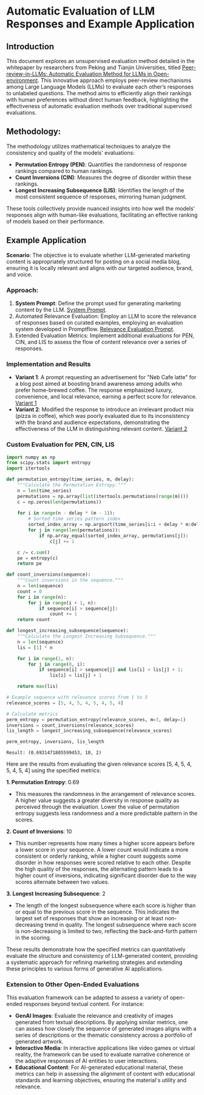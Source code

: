 # Automatic Evaluation of LLM Responses and Example Application

## Introduction
This document explores an unsupervised evaluation method detailed in the whitepaper by researchers from Peking and Tianjin Universities, titled [Peer-review-in-LLMs: Automatic Evaluation Method for LLMs in Open-environment](https://ar5iv.labs.arxiv.org/html/2402.01830). This innovative approach employs peer-review mechanisms among Large Language Models (LLMs) to evaluate each other’s responses to unlabeled questions. The method aims to efficiently align their rankings with human preferences without direct human feedback, highlighting the effectiveness of automatic evaluation methods over traditional supervised evaluations.

## Methodology:
The methodology utilizes mathematical techniques to analyze the consistency and quality of the models' evaluations:
- **Permutation Entropy (PEN)**: Quantifies the randomness of response rankings compared to human rankings.
- **Count Inversions (CIN)**: Measures the degree of disorder within these rankings.
- **Longest Increasing Subsequence (LIS)**: Identifies the length of the most consistent sequence of responses, mirroring human judgment.

These tools collectively provide nuanced insights into how well the models' responses align with human-like evaluations, facilitating an effective ranking of models based on their performance.

## Example Application
**Scenario**:
The objective is to evaluate whether LLM-generated marketing content is appropriately structured for posting on a social media blog, ensuring it is locally relevant and aligns with our targeted audience, brand, and voice.

### Approach: 
1. **System Prompt**: Define the prompt used for generating marketing content by the LLM. [System Prompt](https://github.com/armansalimi-microsoft/Automatic-Evaluation-LLM-Relevance-Example/blob/main/System%20Prompt.md).
2. Automated Relevance Evaluation: Employ an LLM to score the relevance of responses based on curated examples, employing an evaluation system developed in Promptflow. [Relevance Evaluation Prompt](https://github.com/armansalimi-microsoft/Automatic-Evaluation-LLM-Relevance-Example/blob/main/Relevance%20Eval.md).
3. Extended Evaluation Metrics: Implement additional evaluations for PEN, CIN, and LIS to assess the flow of content relevance over a series of responses.

### Implementation and Results

- **Variant 1**:  A prompt requesting an advertisement for "Neb Cafe latte" for a blog post aimed at boosting brand awareness among adults who prefer home-brewed coffee. The response emphasized luxury, convenience, and local relevance, earning a perfect score for relevance. [Variant 1](https://github.com/armansalimi-microsoft/Automatic-Evaluation-LLM-Relevance-Example/blob/main/Variant%201.md)
- **Variant 2**: Modified the response to introduce an irrelevant product mix (pizza in coffee), which was poorly evaluated due to its inconsistency with the brand and audience expectations, demonstrating the effectiveness of the LLM in distinguishing relevant content. [Variant 2](https://github.com/armansalimi-microsoft/Automatic-Evaluation-LLM-Relevance-Example/blob/main/Variant%202.md)

### Custom Evaluation for PEN, CIN, LIS
```python
import numpy as np
from scipy.stats import entropy
import itertools

def permutation_entropy(time_series, m, delay):
    """Calculate the Permutation Entropy."""
    n = len(time_series)
    permutations = np.array(list(itertools.permutations(range(m))))
    c = np.zeros(len(permutations))
    
    for i in range(n - delay * (m - 1)):
        # Sorted time series pattern index
        sorted_index_array = np.argsort(time_series[i:i + delay * m:delay])
        for j in range(len(permutations)):
            if np.array_equal(sorted_index_array, permutations[j]):
                c[j] += 1

    c /= c.sum()
    pe = entropy(c)
    return pe

def count_inversions(sequence):
    """Count inversions in the sequence."""
    n = len(sequence)
    count = 0
    for i in range(n):
        for j in range(i + 1, n):
            if sequence[i] > sequence[j]:
                count += 1
    return count

def longest_increasing_subsequence(sequence):
    """Calculate the Longest Increasing Subsequence."""
    n = len(sequence)
    lis = [1] * n

    for i in range(1, n):
        for j in range(0, i):
            if sequence[i] > sequence[j] and lis[i] < lis[j] + 1:
                lis[i] = lis[j] + 1

    return max(lis)

# Example sequence with relevance scores from 1 to 5
relevance_scores = [5, 4, 5, 4, 5, 4, 5, 4]

# Calculate metrics
perm_entropy = permutation_entropy(relevance_scores, m=3, delay=1)
inversions = count_inversions(relevance_scores)
lis_length = longest_increasing_subsequence(relevance_scores)

perm_entropy, inversions, lis_length
```
```
Result: (0.6931471805599453, 10, 2)
```
Here are the results from evaluating the given relevance scores [5, 4, 5, 4, 5, 4, 5, 4] using the specified metrics:

**1. Permutation Entropy**: 0.69
- This measures the randomness in the arrangement of relevance scores. A higher value suggests a greater diversity in response quality as perceived through the evaluation. Lower the value of permutation entropy suggests less randomness and a more predictable pattern in the scores. 

**2. Count of Inversions**: 10
  - This number represents how many times a higher score appears before a lower score in your sequence. A lower count would indicate a more consistent or orderly ranking, while a higher count suggests some disorder in how responses were scored relative to each other. Despite the high quality of the responses, the alternating pattern leads to a higher count of inversions, indicating significant disorder due to the way scores alternate between two values.

**3. Longest Increasing Subsequence**: 2
- The length of the longest subsequence where each score is higher than or equal to the previous score in the sequence. This indicates the largest set of responses that show an increasing or at least non-decreasing trend in quality. The longest subsequence where each score is non-decreasing is limited to two, reflecting the back-and-forth pattern in the scoring.

These results demonstrate how the specified metrics can quantitatively evaluate the structure and consistency of LLM-generated content, providing a systematic approach for refining marketing strategies and extending these principles to various forms of generative AI applications.

### Extension to Other Open-Ended Evaluations
This evaluation framework can be adapted to assess a variety of open-ended responses beyond textual content. For instance:

- **GenAI Images**: Evaluate the relevance and creativity of images generated from textual descriptions. By applying similar metrics, one can assess how closely the sequence of generated images aligns with a series of descriptions or the thematic consistency across a portfolio of generated artwork.
- **Interactive Media**: In interactive applications like video games or virtual reality, the framework can be used to evaluate narrative coherence or the adaptive responses of AI entities to user interactions.
- **Educational Content**: For AI-generated educational material, these metrics can help in assessing the alignment of content with educational standards and learning objectives, ensuring the material's utility and relevance.

